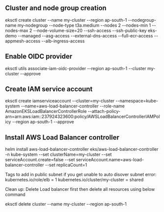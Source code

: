 ## Cluster and node group creation
eksctl create cluster --name my-cluster  --region ap-south-1 --nodegroup-name my-nodegroup --node-type t3a.medium --nodes 2 --nodes-min 1 --nodes-max 2 --node-volume-size=20 --ssh-access --ssh-public-key eks-demo --managed --asg-access --external-dns-access --full-ecr-access --appmesh-access --alb-ingress-access

## Enable OIDC provider
eksctl utils associate-iam-oidc-provider --region ap-south-1 --cluster my-cluster --approve

## Create IAM service account
eksctl create iamserviceaccount --cluster=my-cluster --namespace=kube-system --name=aws-load-balancer-controller --role-name AmazonEKSLoadBalancerControllerRole --attach-policy-arn=arn:aws:iam::237924323600:policy/AWSLoadBalancerControllerIAMPolicy --region ap-south-1 --approve

## Install AWS Load Balancer controller
helm install aws-load-balancer-controller eks/aws-load-balancer-controller -n kube-system --set clusterName=my-cluster --set serviceAccount.create=false --set serviceAccount.name=aws-load-balancer-controller --set replicaCount=1


Tags to add in public subnet if you get unable to auto disover subnet error:
kubernetes.io/role/elb = 1
kubernetes.io/cluster/my-cluster = shared

Clean up:
Delete Load balancer first then
delete all resources using below command

eksctl delete cluster --name my-cluster --region ap-south-1
